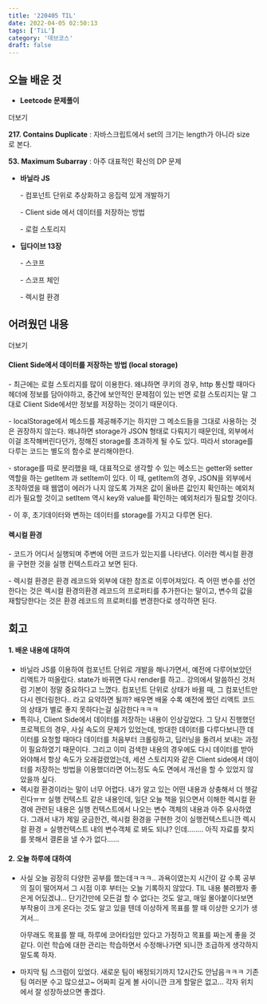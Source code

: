 ```yaml
---
title: '220405 TIL'
date: 2022-04-05 02:50:13
tags: ['TiL']
category: '데브코스'
draft: false
---
```


## 오늘 배운 것

- **Leetcode 문제풀이**

더보기

**217. Contains Duplicate** : 자바스크립트에서 set의 크기는 length가 아니라 size로 본다.

**53. Maximum Subarray** : 아주 대표적인 확신의 DP 문제

- **바닐라 JS**

  \- 컴포넌트 단위로 추상화하고 응집력 있게 개발하기

  \- Client side 에서 데이터를 저장하는 방법

  \- 로컬 스토리지

- **딥다이브 13장**

  \- 스코프

  \- 스코프 체인

  \- 렉시컬 환경

## 어려웠던 내용

더보기

#### Client Side에서 데이터를 저장하는 방법 (local storage)

\- 최근에는 로컬 스토리지를 많이 이용한다. 왜냐하면 쿠키의 경우, http 통신할 때마다 헤더에 정보를 담아야하고, 중간에 보안적인 문제점이 있는 반면 로컬 스토리지는 말 그대로 Client Side에서만 정보를 저장하는 것이기 때문이다.

\- localStorage에서 메소드를 제공해주기는 하지만 그 메소드들을 그대로 사용하는 것은 권장하지 않는다. 왜냐하면 storage가 JSON 형태로 다뤄지기 때문인데, 외부에서 이걸 조작해버린다던가, 정해진 storage를 초과하게 될 수도 있다. 따라서 storage를 다루는 코드는 별도의 함수로 분리해야한다.

\- storage를 따로 분리했을 때, 대표적으로 생각할 수 있는 메소드는 getter와 setter 역할을 하는 getItem 과 setItem이 있다. 이 때, getItem의 경우, JSON을 외부에서 조작하였을 때 웹앱이 에러가 나지 않도록 가져온 값이 올바른 값인지 확인하는 예외처리가 필요할 것이고 setItem 역시 key와 value를 확인하는 예외처리가 필요할 것이다.

\- 이 후, 초기데이터와 변하는 데이터를 storage를 가지고 다루면 된다.

#### 렉시컬 환경

\- 코드가 어디서 실행되며 주변에 어떤 코드가 있는지를 나타낸다. 이러한 렉시컬 환경을 구현한 것을 실행 컨텍스트라고 보면 된다.

\- 렉시컬 환경은 환경 레코드와 외부에 대한 참조로 이루어져있다. 즉 어떤 변수를 선언한다는 것은 렉시컬 환경의환경 레코드의 프로퍼티를 추가한다는 말이고, 변수의 값을 재할당한다는 것은 환경 레코드의 프로퍼티를 변경한다로 생각하면 된다.

## 회고

#### 1\. 배운 내용에 대하여

- 바닐라 JS를 이용하여 컴포넌트 단위로 개발을 해나가면서, 예전에 다루어보았던 리액트가 떠올랐다. state가 바뀌면 다시 render를 하고.. 강의에서 말씀하신 것처럼 기본이 정말 중요하다고 느꼈다. 컴포넌트 단위로 상태가 바뀔 때, 그 컴포넌트만 다시 렌더링한다.. 라고 요약하면 될까? 배우면 배울 수록 예전에 짰던 리액트 코드의 상태가 별로 좋지 못하다는걸 실감한다ㅋㅋㅋ
- 특히나, Client Side에서 데이터를 저장하는 내용이 인상깊었다. 그 당시 진행했던 프로젝트의 경우, 사실 속도의 문제가 있었는데, 방대한 데이터를 다루다보니깐 데이터를 요청할 때마다 데이터를 처음부터 크롤링하고, 딥러닝을 돌려서 보내는 과정이 필요하였기 때문이다. 그리고 이미 검색한 내용의 경우에도 다시 데이터를 받아와야해서 항상 속도가 오래걸렸었는데, 세션 스토리지와 같은 Client side에서 데이터를 저장하는 방법을 이용했더라면 어느정도 속도 면에서 개선을 할 수 있었지 않았을까 싶다.
- 렉시컬 환경이라는 말이 너무 어렵다. 내가 알고 있는 어떤 내용과 상충해서 더 헷갈린다ㅠㅠ 실행 컨텍스트 같은 내용인데, 일단 오늘 책을 읽으면서 이해한 렉시컬 환경에 관련된 내용은 실행 컨텍스트에서 나오는 변수 객체의 내용과 아주 유사하였다. 그래서 내가 제일 궁금한건, 렉시컬 환경을 구현한 것이 실행컨텍스트니깐 렉시컬 환경 = 실행컨텍스트 내의 변수객체 로 봐도 되냐? 인데........ 아직 자료를 찾지를 못해서 결론을 낼 수가 없다......

#### 2\. 오늘 하루에 대하여

- 사실 오늘 굉장히 다양한 공부를 했는데ㅋㅋㅋ.. 과욕이였는지 시간이 갈 수록 공부의 질이 떨어져서 그 시점 이후 부터는 오늘 기록하지 않았다. TIL 내용 불려봤자 좋은게 어딨겠냐... 단기간만에 모든걸 할 수 없다는 것도 알고, 매일 몰아붙이다보면 부작용이 크게 온다는 것도 알고 있을 텐데 이상하게 목표를 짤 때 이상한 오기가 생겨서...

  아무래도 목표를 짤 때, 하루에 코어타임만 있다고 가정하고 목표를 짜는게 좋을 것 같다. 이런 학습에 대한 관리는 학습하면서 수정해나가면 되니깐 조급하게 생각하지 말도록 하자.

- 마지막 팀 스크럼이 있었다. 새로운 팀이 배정되기까지 12시간도 안남음ㅋㅋㅋ 기존팀 여러분 수고 많으셨고~ 어짜피 길게 볼 사이니깐 크게 할말은 없고... 각자 위치에서 잘 성장하셨으면 좋겠다.
